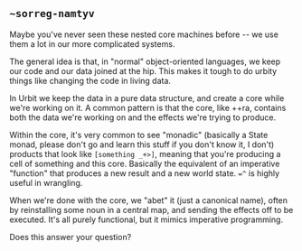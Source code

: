 ## `~sorreg-namtyv`
Maybe you've never seen these nested core machines before -- we use them a lot in our more complicated systems.

The general idea is that, in "normal" object-oriented languages, we keep our code and our data joined at the hip.  This makes it tough to do urbity things like changing the code in living data.

In Urbit we keep the data in a pure data structure, and create a core while we're working on it.  A common pattern is that the core, like ++ra, contains both the data we're working on and the effects we're trying to produce.

Within the core, it's very common to see "monadic" (basically a State monad, please don't go and learn this stuff if you don't know it, I don't) products that look like `[something _+>]`, meaning that you're producing a cell of something and this core.  Basically the equivalent of an imperative "function" that produces a new result and a new world state.  `=^` is highly useful in wrangling.

When we're done with the core, we "abet" it (just a canonical name), often by reinstalling some noun in a central map, and sending the effects off to be executed.  It's all purely functional, but it mimics imperative programming.

Does this answer your question?